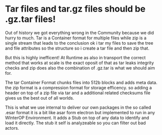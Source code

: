 # Tar files and tar.gz files should be .gz.tar files!
Out of history we got everything wrong in the Community because we did hurry to much.
Tar is a Container format for multiple files while zip is a single stream that leads 
to the conclusion ok i tar my files to save the tree and file attributes so the 
structure so i create a tar file and then zip that. 

But this is highly inefficent! At Runtime as also in transport the correct method
that works at scale is the exact oposit of that as tar leaks integrity checks and zip 
does also the combination of .gz.tar is what we should aim for.

The tar Container Format chunks files into 512b blocks and adds meta data.
the zip format is a compression format for storage efficency. so adding a header on top
of a zip file via tar and a additional related checksums file gives us the best out of all worlds.

This is what we use internal to deliver our own packages in the so called .esar format it is a bit like
asar form electron but implemented to run in any WInterOP Environment. It adds a Stub on top of any data
to identify and load it directly. The stub it self is analyzeable so you can filter out bad actors. 
